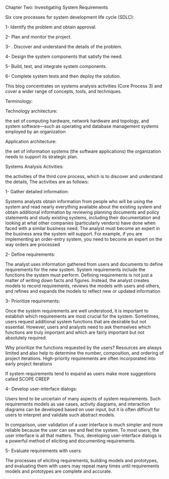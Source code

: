 Chapter Two: Investigating System Requirements

Six core processes for system development life cycle (SDLC):

1- Identify the problem and obtain approval.

2- Plan and monitor the project.

3- . Discover and understand the details of the problem.

4- Design the system components that satisfy the need.

5- Build, test, and integrate system components.

6- Complete system tests and then deploy the solution.
	

This blog concentrates on systems analysis activities (Core Process 3) and cover a wider range of concepts, tools, and techniques.

Terminology:

Technology architecture:

the set of computing hardware, network hardware and topology, and system software—such as operating and database management systems employed by an organization
		 

Application architecture:

the set of information systems (the software applications) the organization needs to support its strategic plan.


Systems Analysis Activities:

 the activities of the third core process, which is to discover and understand the details, The activities are as follows:

 1- Gather detailed information:
 
Systems analysts obtain information from people who will be using the system and 
read nearly everything available about the existing system and obtain additional information by reviewing planning documents
and policy statements and study existing systems, including their documentation and 
looking at what other companies (particularly vendors) have done when faced with a similar business need.
The analyst must become an expert in the business area the system will support.
For example, if you are implementing an order-entry system, you need to become an expert on the way orders are processed
 
 2- Define requirements:

The analyst uses information gathered from users and documents to define
requirements for the new system. System requirements include the functions the
system must perform.
Defining requirements is not just a matter of writing down facts and figures.
Instead, the analyst creates models to record requirements, reviews the models with users and others, and refines and expands the models to reflect new
or updated information
 
 3- Prioritize requirements:
 
Once the system requirements are well understood, it is important to establish
which requirements are most crucial for the system. Sometimes, users request
additional system functions that are desirable but not essential. However, users
and analysts need to ask themselves which functions are truly important and
which are fairly important but not absolutely required.

Why prioritize the functions requested by the users?
Resources are always limited and also help to determine the number, composition, and ordering of project iterations. High-priority requirements are often incorporated into early project iterations

If system requirements tend to expand as users make more suggestions called SCOPE CREEP

 4- Develop user-interface dialogs:
 
Users tend to be uncertain of many aspects of system requirements. Such requirements
models as use cases, activity diagrams, and interaction diagrams can be developed based on user input, but it is often difficult for users to interpret and validate such abstract models.

In comparison, user validation of a user interface is much simpler and more
reliable because the user can see and feel the system. To most users, the user
interface is all that matters. Thus, developing user-interface dialogs is a powerful
method of eliciting and documenting requirements.

 5- Evaluate requirements with users:
 
 The processes of eliciting requirements, building models and prototypes, and evaluating them with users may repeat many times until requirements models and prototypes are complete and accurate.
